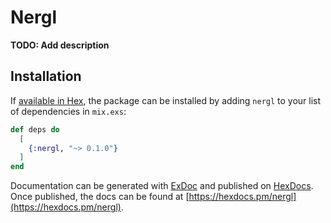 # Nergl

**TODO: Add description**

## Installation

If [available in Hex](https://hex.pm/docs/publish), the package can be installed
by adding `nergl` to your list of dependencies in `mix.exs`:

```elixir
def deps do
  [
    {:nergl, "~> 0.1.0"}
  ]
end
```

Documentation can be generated with [ExDoc](https://github.com/elixir-lang/ex_doc)
and published on [HexDocs](https://hexdocs.pm). Once published, the docs can
be found at [https://hexdocs.pm/nergl](https://hexdocs.pm/nergl).

